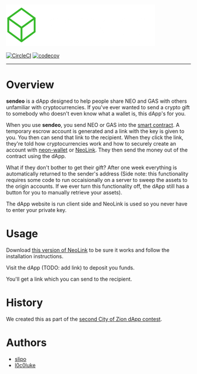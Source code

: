 ![Sendeo logo](/src/images/sendeo-logo-inline-white.png?raw=true "Sendeo")

[![CircleCI](https://circleci.com/gh/slipo/sendeo.svg?style=shield&circle-token=31624fa895986003936913d87ba9af77879fd2bf)](https://circleci.com/gh/slipo/sendeo) [![codecov](https://codecov.io/gh/slipo/sendeo/branch/master/graph/badge.svg?token=FjzTRoGTrg)](https://codecov.io/gh/slipo/sendeo)

----

# Overview

**sendeo** is a dApp designed to help people share NEO and GAS with others unfamiliar with cryptocurrencies. If you've ever wanted to send a crypto gift to somebody who doesn't even know what a wallet is, this dApp's for you.

When you use **sendeo**, you send NEO or GAS into the [smart contract](/contract/sendeo.py). A temporary escrow account is generated and a link with the key is given to you. You then can send that link to the recipient. When they click the link, they're told how cryptocurrencies work and how to securely create an account with [neon-wallet](https://github.com/CityOfZion/neon-wallet) or [NeoLink](https://github.com/CityOfZion/neolink). They then send the money out of the contract using the dApp.

What if they don't bother to get their gift? After one week everything is automatically returned to the sender's address (Side note: this functionality requires some code to run occaisionally on a server to sweep the assets to the origin accounts. If we ever turn this functionality off, the dApp still has a button for you to manually retrieve your assets).

The dApp website is run client side and NeoLink is used so you never have to enter your private key.

# Usage

Download [this version of NeoLink](https://github.com/slipo/neolink/tree/dapp) to be sure it works and follow the installation instructions.

Visit the dApp (TODO: add link) to deposit you funds.

You'll get a link which you can send to the recipient.

# History

We created this as part of the [second City of Zion dApp contest](https://cityofzion.io/dapps/2).

# Authors

* [slipo](https://github.com/slipo)
* [l0c0luke](https://github.com/l0c0luke)
